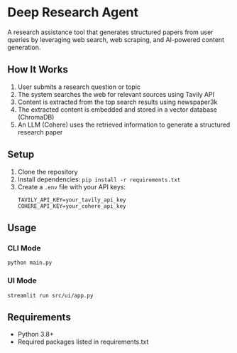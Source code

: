 # Deep Research Agent

A research assistance tool that generates structured papers from user queries by leveraging web search, web scraping, and AI-powered content generation.

## How It Works

1. User submits a research question or topic
2. The system searches the web for relevant sources using Tavily API
3. Content is extracted from the top search results using newspaper3k
4. The extracted content is embedded and stored in a vector database (ChromaDB)
5. An LLM (Cohere) uses the retrieved information to generate a structured research paper

## Setup

1. Clone the repository
2. Install dependencies: `pip install -r requirements.txt`
3. Create a `.env` file with your API keys:
   ```
   TAVILY_API_KEY=your_tavily_api_key
   COHERE_API_KEY=your_cohere_api_key
   ```

## Usage

### CLI Mode
```
python main.py
```

### UI Mode
```
streamlit run src/ui/app.py
```

## Requirements

- Python 3.8+
- Required packages listed in requirements.txt
